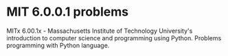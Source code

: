 # MIT 6.0.0.1 problems

MITx 6.00.1x - Massachusetts Institute of Technology University's introduction to computer science and programming using Python. 
Problems programming with Python language. 
